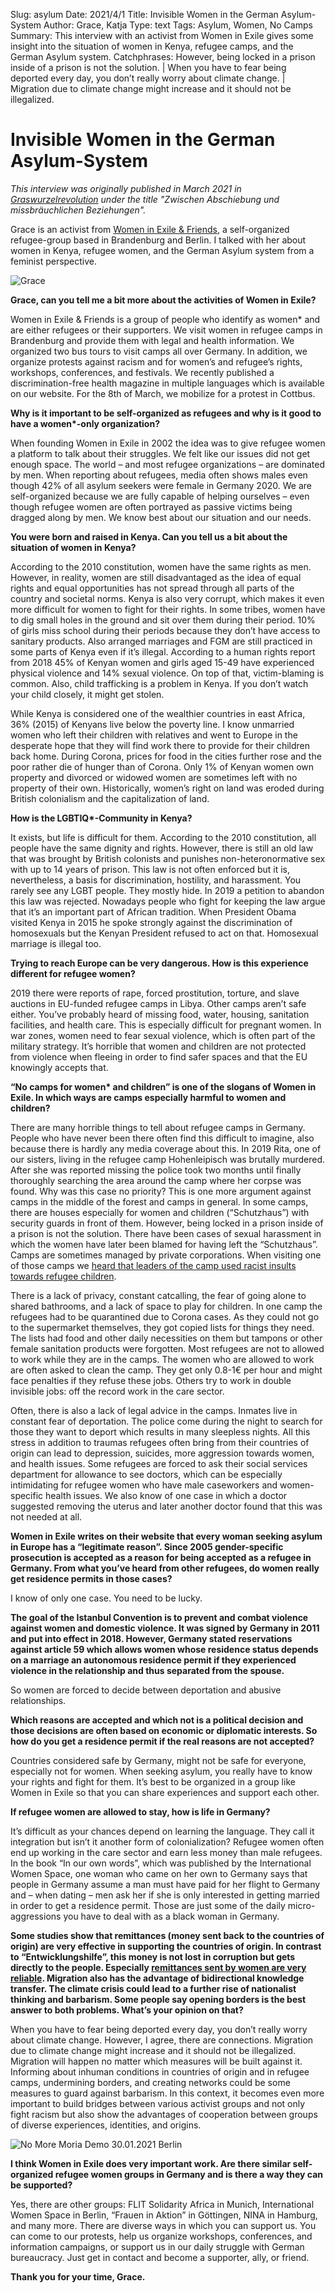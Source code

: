 Slug: asylum
Date: 2021/4/1
Title: Invisible Women in the German Asylum-System
Author: Grace, Katja
Type: text
Tags: Asylum, Women, No Camps
Summary: This interview with an activist from Women in Exile gives some insight into the situation of women in Kenya, refugee camps, and the German Asylum system.
Catchphrases: However, being locked in a prison inside of a prison is not the solution. | When you have to fear being deported every day, you don’t really worry about climate change. | Migration due to climate change might increase and it should not be illegalized.

# Invisible Women in the German Asylum-System

<i>This interview was originally published in March 2021 in <a href="https://www.graswurzel.net/gwr/category/ausgaben/457-maerz-2021/" target="__blank">Graswurzelrevolution</a> under the title "Zwischen Abschiebung und missbräuchlichen Beziehungen".</i>

Grace is an activist from <a href="https://www.women-in-exile.net/" target="__blank">Women in Exile & Friends</a>, a self-organized refugee-group based in Brandenburg and Berlin. I talked with her about women in Kenya, refugee women, and the German Asylum system from a feminist perspective.

<img src="/images/asyl_grace.jpg" alt="Grace">

<b>Grace, can you tell me a bit more about the activities of Women in Exile?</b>

Women in Exile & Friends is a group of people who identify as women* and are either refugees or their supporters. We visit women in refugee camps in Brandenburg and provide them with legal and health information. We organized two bus tours to visit camps all over Germany. In addition, we organize protests against racism and for women’s and refugee’s rights, workshops, conferences, and festivals. We recently published a discrimination-free health magazine in multiple languages which is available on our website. For the 8th of March, we mobilize for a protest in Cottbus.

<b>Why is it important to be self-organized as refugees and why is it good to have a women*-only organization?</b>

When founding Women in Exile in 2002 the idea was to give refugee women a platform to talk about their struggles. We felt like our issues did not get enough space. The world – and most refugee organizations – are dominated by men. When reporting about refugees, media often shows males even though 42% of all asylum seekers were female in Germany 2020. We are self-organized because we are fully capable of helping ourselves – even though refugee women are often portrayed as passive victims being dragged along by men. We know best about our situation and our needs.

<b>You were born and raised in Kenya. Can you tell us a bit about the situation of women in Kenya?</b>

According to the 2010 constitution, women have the same rights as men. However, in reality, women are still disadvantaged as the idea of equal rights and equal opportunities has not spread through all parts of the country and societal norms. Kenya is also very corrupt, which makes it even more difficult for women to fight for their rights. In some tribes, women have to dig small holes in the ground and sit over them during their period. 10% of girls miss school during their periods because they don’t have access to sanitary products. Also arranged marriages and FGM are still practiced in some parts of Kenya even if it’s illegal. According to a human rights report from 2018 45% of Kenyan women and girls aged 15-49 have experienced physical violence and 14% sexual violence. On top of that, victim-blaming is common. Also, child trafficking is a problem in Kenya. If you don’t watch your child closely, it might get stolen.

While Kenya is considered one of the wealthier countries in east Africa, 36% (2015) of Kenyans live below the poverty line. I know unmarried women who left their children with relatives and went to Europe in the desperate hope that they will find work there to provide for their children back home. During Corona, prices for food in the cities further rose and the poor rather die of hunger than of Corona. Only 1% of Kenyan women own property and divorced or widowed women are sometimes left with no property of their own. Historically, women’s right on land was eroded during British colonialism and the capitalization of land.

<b>How is the LGBTIQ*-Community in Kenya?</b>

It exists, but life is difficult for them. According to the 2010 constitution, all people have the same dignity and rights. However, there is still an old law that was brought by British colonists and punishes non-heteronormative sex with up to 14 years of prison. This law is not often enforced but it is, nevertheless, a basis for discrimination, hostility, and harassment. You rarely see any LGBT people. They mostly hide. In 2019 a petition to abandon this law was rejected. Nowadays people who fight for keeping the law argue that it’s an important part of African tradition. When President Obama visited Kenya in 2015 he spoke strongly against the discrimination of homosexuals but the Kenyan President refused to act on that. Homosexual marriage is illegal too.

<b>Trying to reach Europe can be very dangerous. How is this experience different for refugee women?</b>

2019 there were reports of rape, forced prostitution, torture, and slave auctions in EU-funded refugee camps in Libya. Other camps aren’t safe either. You’ve probably heard of missing food, water, housing, sanitation facilities, and health care. This is especially difficult for pregnant women. In war zones, women need to fear sexual violence, which is often part of the military strategy.  It’s horrible that women and children are not protected from violence when fleeing in order to find safer spaces and that the EU knowingly accepts that.

<b>“No camps for women* and children” is one of the slogans of Women in Exile. In which ways are camps especially harmful to women and children?</b>

There are many horrible things to tell about refugee camps in Germany. People who have never been there often find this difficult to imagine, also because there is hardly any media coverage about this. In 2019 Rita, one of our sisters, living in the refugee camp Hohenleipisch was brutally murdered. After she was reported missing the police took two months until finally thoroughly searching the area around the camp where her corpse was found. Why was this case no priority? This is one more argument against camps in the middle of the forest and camps in general. In some camps, there are houses especially for women and children (“Schutzhaus”) with security guards in front of them. However, being locked in a prison inside of a prison is not the solution. There have been cases of sexual harassment in which the women have later been blamed for having left the “Schutzhaus”. Camps are sometimes managed by private corporations. When visiting one of those camps we <a href="https://www.women-in-exile.net/machtmissbrauch-von-der-heimleitung/" target="__blank">heard that leaders of the camp used racist insults towards refugee children</a>.

There is a lack of privacy, constant catcalling, the fear of going alone to shared bathrooms, and a lack of space to play for children. In one camp the refugees had to be quarantined due to Corona cases. As they could not go to the supermarket themselves, they got copied lists for things they need. The lists had food and other daily necessities on them but tampons or other female sanitation products were forgotten. Most refugees are not to allowed to work while they are in the camps. The women who are allowed to work are often asked to clean the camp. They get only 0.8-1€ per hour and might face penalties if they refuse these jobs. Others try to work in double invisible jobs: off the record work in the care sector.

Often, there is also a lack of legal advice in the camps. Inmates live in constant fear of deportation. The police come during the night to search for those they want to deport which results in many sleepless nights. All this stress in addition to traumas refugees often bring from their countries of origin can lead to depression, suicides, more aggression towards women, and health issues. Some refugees are forced to ask their social services department for allowance to see doctors, which can be especially intimidating for refugee women who have male caseworkers and women-specific health issues. We also know of one case in which a doctor suggested removing the uterus and later another doctor found that this was not needed at all.

<b>Women in Exile writes on their website that every woman seeking asylum in Europe has a “legitimate reason”. Since 2005 gender-specific prosecution is accepted as a reason for being accepted as a refugee in Germany. From what you’ve heard from other refugees, do women really get residence permits in those cases?</b>

I know of only one case. You need to be lucky.

<b>The goal of the Istanbul Convention is to prevent and combat violence against women and domestic violence. It was signed by Germany in 2011 and put into effect in 2018. However, Germany stated reservations against article 59 which allows women whose residence status depends on a marriage an autonomous residence permit if they experienced violence in the relationship and thus separated from the spouse.</b>

So women are forced to decide between deportation and abusive relationships.

<b>Which reasons are accepted and which not is a political decision and those decisions are often based on economic or diplomatic interests. So how do you get a residence permit if the real reasons are not accepted?</b>

Countries considered safe by Germany, might not be safe for everyone, especially not for women.  When seeking asylum, you really have to know your rights and fight for them. It’s best to be organized in a group like Women in Exile so that you can share experiences and support each other.

<b>If refugee women are allowed to stay, how is life in Germany?</b>

It’s difficult as your chances depend on learning the language. They call it integration but isn’t it another form of colonialization? Refugee women often end up working in the care sector and earn less money than male refugees. In the book “In our own words”, which was published by the International Women Space, one woman who came on her own to Germany says that people in Germany assume a man must have paid for her flight to Germany and – when dating – men ask her if she is only interested in getting married in order to get a residence permit. Those are just some of the daily micro-aggressions you have to deal with as a black woman in Germany.

<b>Some studies show that remittances (money sent back to the countries of origin) are very effective in supporting the countries of origin. In contrast to “Entwicklungshilfe”, this money is not lost in corruption but gets directly to the people. Especially <a href="https://wol.iza.org/articles/feminization-of-migration-and-trends-in-remittances" target="__blank">remittances sent by women are very reliable</a>. Migration also has the advantage of bidirectional knowledge transfer. The climate crisis could lead to a further rise of nationalist thinking and barbarism. Some people say opening borders is the best answer to both problems. What’s your opinion on that?</b>

When you have to fear being deported every day, you don’t really worry about climate change. However, I agree, there are connections. Migration due to climate change might increase and it should not be illegalized. Migration will happen no matter which measures will be built against it. Informing about inhuman conditions in countries of origin and in refugee camps, undermining borders, and creating networks could be some measures to guard against barbarism. In this context, it becomes even more important to build bridges between various activist groups and not only fight racism but also show the advantages of cooperation between groups of diverse experiences, identities, and origins.

<img src="/images/asyl_no_moria.jpg" alt="No More Moria Demo 30.01.2021 Berlin">

<b>I think Women in Exile does very important work. Are there similar self-organized refugee women groups in Germany and is there a way they can be supported?</b>

Yes, there are other groups: FLIT Solidarity Africa in Munich, International Women Space in Berlin, “Frauen in Aktion” in Göttingen, NINA in Hamburg, and many more. There are diverse ways in which you can support us. You can come to our protests, help us organize workshops, conferences, and information campaigns, or support us in our daily struggle with German bureaucracy. Just get in contact and become a supporter, ally, or friend.

<b>Thank you for your time, Grace.</b>
